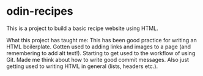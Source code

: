 # odin-recipes

This is a project to build a basic recipe website using HTML.

What this project has taught me:
This has been good practice for writing an HTML boilerplate.
Gotten used to adding links and images to a page (and remembering to add alt text!).
Starting to get used to the workflow of using Git.
Made me think about how to write good commit messages.
Also just getting used to writing HTML in general (lists, headers etc.).

